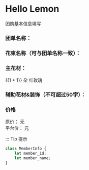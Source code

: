 # Hello Lemon

团购基本信息填写

### 团单名称：

### 花束名称（可与团单名称一致）：

### 主花材：
{{1 + 1}} 朵 红玫瑰

### 辅助花材&装饰（不可超过50字）：


### 价格
原价： 元 <br>
平台价： 元 <br>

::: Tip 提示

```ts
class MemberInfo {
    let member_id;
    let member_name;
}
```